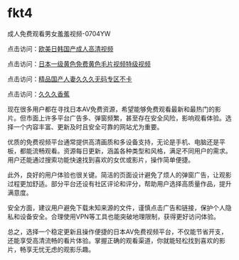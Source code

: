 # fkt4
成人免费观看男女羞羞视频-0704YW

点击访问：<a href="https://cfad.pages.dev/">欧美日韩国产成人高清视频</a>

点击访问：<a href="https://gfd-5xg.pages.dev/">日本一级黄色免费黄色毛片视频特级视频</a>

点击访问：<a href="https://fdhf-454.pages.dev/">精品国产人妻久久久无码专区不卡</a>

点击访问：<a href="https://bered.pages.dev/">久久久香蕉</a>

现在很多用户都在寻找日本AV免费资源，希望能够免费观看最新和最热门的影片。但市面上许多平台广告多、弹窗频繁，甚至存在安全风险，影响观看体验。选择一个内容丰富、更新及时且安全可靠的网站尤为重要。

优质的免费视频平台通常提供高清画质和多设备支持，无论是手机、电脑还是平板，都能流畅观看。资源每日更新，涵盖各种类型和风格，满足不同用户的需求。用户还能通过搜索功能快速找到喜欢的女优或影片，操作简单便捷。

此外，良好的用户体验也很关键。简洁的页面设计避免了烦人的弹窗广告，让观影过程更加舒适。部分平台还设有社区评论和评分，帮助用户选择高质量作品，提升满意度。

安全方面，建议用户避免下载未知来源的文件，谨慎点击广告和链接，保护个人隐私和设备安全。合理使用VPN等工具也能突破地理限制，获得更好访问体验。

总之，选择一个稳定更新且操作便捷的日本AV免费视频平台，不仅能节省开支，还能享受高清流畅的看片体验。掌握正确的观看渠道，你就能轻松找到喜欢的影片，畅享无忧无虑的观影乐趣。

<span style="display:none;">[Canonical link](）</span>
